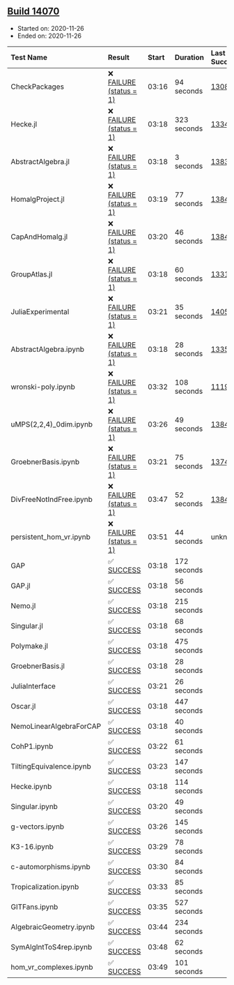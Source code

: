 ## [Build 14070](https://oscarci.mathematik.uni-kl.de/job/oscar/14070/)

* Started on: 2020-11-26
* Ended on: 2020-11-26

| Test Name    | Result | Start | Duration | Last Success | First Failure |
|:-------------|:-------|:------|:---------|:-------------|:--------------|
| CheckPackages | ❌ [FAILURE (status = 1)](https://oscarci.mathematik.uni-kl.de/job/oscar/14070/artifact/logs/build-14070/CheckPackages.log) | 03:16 | 94 seconds | [13085](https://oscarci.mathematik.uni-kl.de/job/oscar/13085/) | [13086](https://oscarci.mathematik.uni-kl.de/job/oscar/13086/) |
| Hecke.jl | ❌ [FAILURE (status = 1)](https://oscarci.mathematik.uni-kl.de/job/oscar/14070/artifact/logs/build-14070/Hecke.jl.log) | 03:18 | 323 seconds | [13341](https://oscarci.mathematik.uni-kl.de/job/oscar/13341/) | [13342](https://oscarci.mathematik.uni-kl.de/job/oscar/13342/) |
| AbstractAlgebra.jl | ❌ [FAILURE (status = 1)](https://oscarci.mathematik.uni-kl.de/job/oscar/14070/artifact/logs/build-14070/AbstractAlgebra.jl.log) | 03:18 | 3 seconds | [13837](https://oscarci.mathematik.uni-kl.de/job/oscar/13837/) | [13838](https://oscarci.mathematik.uni-kl.de/job/oscar/13838/) |
| HomalgProject.jl | ❌ [FAILURE (status = 1)](https://oscarci.mathematik.uni-kl.de/job/oscar/14070/artifact/logs/build-14070/HomalgProject.jl.log) | 03:19 | 77 seconds | [13845](https://oscarci.mathematik.uni-kl.de/job/oscar/13845/) | [13846](https://oscarci.mathematik.uni-kl.de/job/oscar/13846/) |
| CapAndHomalg.jl | ❌ [FAILURE (status = 1)](https://oscarci.mathematik.uni-kl.de/job/oscar/14070/artifact/logs/build-14070/CapAndHomalg.jl.log) | 03:20 | 46 seconds | [13845](https://oscarci.mathematik.uni-kl.de/job/oscar/13845/) | [13846](https://oscarci.mathematik.uni-kl.de/job/oscar/13846/) |
| GroupAtlas.jl | ❌ [FAILURE (status = 1)](https://oscarci.mathematik.uni-kl.de/job/oscar/14070/artifact/logs/build-14070/GroupAtlas.jl.log) | 03:18 | 60 seconds | [13311](https://oscarci.mathematik.uni-kl.de/job/oscar/13311/) | [13312](https://oscarci.mathematik.uni-kl.de/job/oscar/13312/) |
| JuliaExperimental | ❌ [FAILURE (status = 1)](https://oscarci.mathematik.uni-kl.de/job/oscar/14070/artifact/logs/build-14070/JuliaExperimental.log) | 03:21 | 35 seconds | [14052](https://oscarci.mathematik.uni-kl.de/job/oscar/14052/) | [14053](https://oscarci.mathematik.uni-kl.de/job/oscar/14053/) |
| AbstractAlgebra.ipynb | ❌ [FAILURE (status = 1)](https://oscarci.mathematik.uni-kl.de/job/oscar/14070/artifact/logs/build-14070/AbstractAlgebra.ipynb.log) | 03:18 | 28 seconds | [13355](https://oscarci.mathematik.uni-kl.de/job/oscar/13355/) | [13356](https://oscarci.mathematik.uni-kl.de/job/oscar/13356/) |
| wronski-poly.ipynb | ❌ [FAILURE (status = 1)](https://oscarci.mathematik.uni-kl.de/job/oscar/14070/artifact/logs/build-14070/wronski-poly.ipynb.log) | 03:32 | 108 seconds | [11192](https://oscarci.mathematik.uni-kl.de/job/oscar/11192/) | [11193](https://oscarci.mathematik.uni-kl.de/job/oscar/11193/) |
| uMPS(2,2,4)_0dim.ipynb | ❌ [FAILURE (status = 1)](https://oscarci.mathematik.uni-kl.de/job/oscar/14070/artifact/logs/build-14070/uMPS-2-2-4-_0dim.ipynb.log) | 03:26 | 49 seconds | [13841](https://oscarci.mathematik.uni-kl.de/job/oscar/13841/) | [13842](https://oscarci.mathematik.uni-kl.de/job/oscar/13842/) |
| GroebnerBasis.ipynb | ❌ [FAILURE (status = 1)](https://oscarci.mathematik.uni-kl.de/job/oscar/14070/artifact/logs/build-14070/GroebnerBasis.ipynb.log) | 03:21 | 75 seconds | [13748](https://oscarci.mathematik.uni-kl.de/job/oscar/13748/) | [13749](https://oscarci.mathematik.uni-kl.de/job/oscar/13749/) |
| DivFreeNotIndFree.ipynb | ❌ [FAILURE (status = 1)](https://oscarci.mathematik.uni-kl.de/job/oscar/14070/artifact/logs/build-14070/DivFreeNotIndFree.ipynb.log) | 03:47 | 52 seconds | [13845](https://oscarci.mathematik.uni-kl.de/job/oscar/13845/) | [13846](https://oscarci.mathematik.uni-kl.de/job/oscar/13846/) |
| persistent_hom_vr.ipynb | ❌ [FAILURE (status = 1)](https://oscarci.mathematik.uni-kl.de/job/oscar/14070/artifact/logs/build-14070/persistent_hom_vr.ipynb.log) | 03:51 | 44 seconds | unknown | unknown |
| GAP | ✅ [SUCCESS](https://oscarci.mathematik.uni-kl.de/job/oscar/14070/artifact/logs/build-14070/GAP.log) | 03:18 | 172 seconds |  |  |
| GAP.jl | ✅ [SUCCESS](https://oscarci.mathematik.uni-kl.de/job/oscar/14070/artifact/logs/build-14070/GAP.jl.log) | 03:18 | 56 seconds |  |  |
| Nemo.jl | ✅ [SUCCESS](https://oscarci.mathematik.uni-kl.de/job/oscar/14070/artifact/logs/build-14070/Nemo.jl.log) | 03:18 | 215 seconds |  |  |
| Singular.jl | ✅ [SUCCESS](https://oscarci.mathematik.uni-kl.de/job/oscar/14070/artifact/logs/build-14070/Singular.jl.log) | 03:18 | 68 seconds |  |  |
| Polymake.jl | ✅ [SUCCESS](https://oscarci.mathematik.uni-kl.de/job/oscar/14070/artifact/logs/build-14070/Polymake.jl.log) | 03:18 | 475 seconds |  |  |
| GroebnerBasis.jl | ✅ [SUCCESS](https://oscarci.mathematik.uni-kl.de/job/oscar/14070/artifact/logs/build-14070/GroebnerBasis.jl.log) | 03:18 | 28 seconds |  |  |
| JuliaInterface | ✅ [SUCCESS](https://oscarci.mathematik.uni-kl.de/job/oscar/14070/artifact/logs/build-14070/JuliaInterface.log) | 03:21 | 26 seconds |  |  |
| Oscar.jl | ✅ [SUCCESS](https://oscarci.mathematik.uni-kl.de/job/oscar/14070/artifact/logs/build-14070/Oscar.jl.log) | 03:18 | 447 seconds |  |  |
| NemoLinearAlgebraForCAP | ✅ [SUCCESS](https://oscarci.mathematik.uni-kl.de/job/oscar/14070/artifact/logs/build-14070/NemoLinearAlgebraForCAP.log) | 03:18 | 40 seconds |  |  |
| CohP1.ipynb | ✅ [SUCCESS](https://oscarci.mathematik.uni-kl.de/job/oscar/14070/artifact/logs/build-14070/CohP1.ipynb.log) | 03:22 | 61 seconds |  |  |
| TiltingEquivalence.ipynb | ✅ [SUCCESS](https://oscarci.mathematik.uni-kl.de/job/oscar/14070/artifact/logs/build-14070/TiltingEquivalence.ipynb.log) | 03:23 | 147 seconds |  |  |
| Hecke.ipynb | ✅ [SUCCESS](https://oscarci.mathematik.uni-kl.de/job/oscar/14070/artifact/logs/build-14070/Hecke.ipynb.log) | 03:18 | 114 seconds |  |  |
| Singular.ipynb | ✅ [SUCCESS](https://oscarci.mathematik.uni-kl.de/job/oscar/14070/artifact/logs/build-14070/Singular.ipynb.log) | 03:20 | 49 seconds |  |  |
| g-vectors.ipynb | ✅ [SUCCESS](https://oscarci.mathematik.uni-kl.de/job/oscar/14070/artifact/logs/build-14070/g-vectors.ipynb.log) | 03:26 | 145 seconds |  |  |
| K3-16.ipynb | ✅ [SUCCESS](https://oscarci.mathematik.uni-kl.de/job/oscar/14070/artifact/logs/build-14070/K3-16.ipynb.log) | 03:29 | 78 seconds |  |  |
| c-automorphisms.ipynb | ✅ [SUCCESS](https://oscarci.mathematik.uni-kl.de/job/oscar/14070/artifact/logs/build-14070/c-automorphisms.ipynb.log) | 03:30 | 84 seconds |  |  |
| Tropicalization.ipynb | ✅ [SUCCESS](https://oscarci.mathematik.uni-kl.de/job/oscar/14070/artifact/logs/build-14070/Tropicalization.ipynb.log) | 03:33 | 85 seconds |  |  |
| GITFans.ipynb | ✅ [SUCCESS](https://oscarci.mathematik.uni-kl.de/job/oscar/14070/artifact/logs/build-14070/GITFans.ipynb.log) | 03:35 | 527 seconds |  |  |
| AlgebraicGeometry.ipynb | ✅ [SUCCESS](https://oscarci.mathematik.uni-kl.de/job/oscar/14070/artifact/logs/build-14070/AlgebraicGeometry.ipynb.log) | 03:44 | 234 seconds |  |  |
| SymAlgIntToS4rep.ipynb | ✅ [SUCCESS](https://oscarci.mathematik.uni-kl.de/job/oscar/14070/artifact/logs/build-14070/SymAlgIntToS4rep.ipynb.log) | 03:48 | 62 seconds |  |  |
| hom_vr_complexes.ipynb | ✅ [SUCCESS](https://oscarci.mathematik.uni-kl.de/job/oscar/14070/artifact/logs/build-14070/hom_vr_complexes.ipynb.log) | 03:49 | 101 seconds |  |  |
